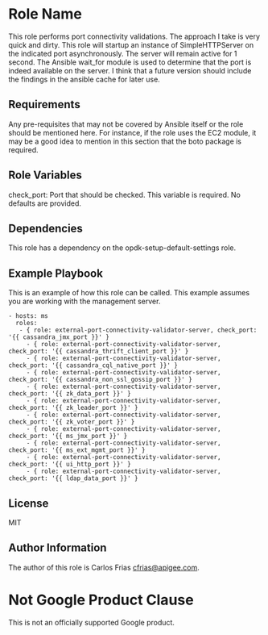 Role Name
=========

This role performs port connectivity validations. The approach I take is very quick and dirty. This role will startup an instance of SimpleHTTPServer on the indicated port asynchronously. The server will remain active for 1 second. 
The Ansible wait_for module is used to determine that the port is indeed available on the server. I think that a future version should include the findings in the ansible cache for later use.  

Requirements
------------

Any pre-requisites that may not be covered by Ansible itself or the role should be mentioned here. For instance, if the role uses the EC2 module, it may be a good idea to mention in this section that the boto package is required.

Role Variables
--------------

check_port: Port that should be checked. This variable is required.  No defaults are provided.

Dependencies
------------

This role has a dependency on the opdk-setup-default-settings role. 

Example Playbook
----------------

This is an example of how this role can be called. This example assumes you are working with the management server.

    - hosts: ms
      roles:
       - { role: external-port-connectivity-validator-server, check_port: '{{ cassandra_jmx_port }}' }
         - { role: external-port-connectivity-validator-server, check_port: '{{ cassandra_thrift_client_port }}' }
         - { role: external-port-connectivity-validator-server, check_port: '{{ cassandra_cql_native_port }}' }
         - { role: external-port-connectivity-validator-server, check_port: '{{ cassandra_non_ssl_gossip_port }}' }
         - { role: external-port-connectivity-validator-server, check_port: '{{ zk_data_port }}' }
         - { role: external-port-connectivity-validator-server, check_port: '{{ zk_leader_port }}' }
         - { role: external-port-connectivity-validator-server, check_port: '{{ zk_voter_port }}' }
         - { role: external-port-connectivity-validator-server, check_port: '{{ ms_jmx_port }}' }
         - { role: external-port-connectivity-validator-server, check_port: '{{ ms_ext_mgmt_port }}' }
         - { role: external-port-connectivity-validator-server, check_port: '{{ ui_http_port }}' }
         - { role: external-port-connectivity-validator-server, check_port: '{{ ldap_data_port }}' }
                

License
-------

MIT

Author Information
------------------

The author of this role is Carlos Frias <cfrias@apigee.com>.

<!-- BEGIN Google Required Disclaimer -->

# Not Google Product Clause

This is not an officially supported Google product.
<!-- END Google Required Disclaimer -->
